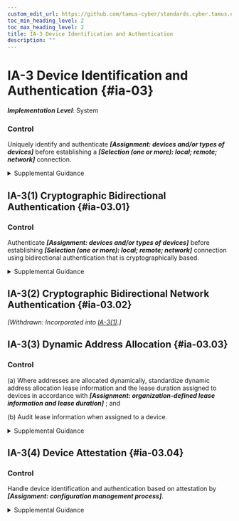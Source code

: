```yaml
---
custom_edit_url: https://github.com/tamus-cyber/standards.cyber.tamus.edu/tree/main/static/content/tamus.edu/TAMUS_profile.xml
toc_min_heading_level: 2
toc_max_heading_level: 2
title: IA-3 Device Identification and Authentication
description: ""
---
```


# IA-3 Device Identification and Authentication {#ia-03}

_**Implementation Level**_: System

### Control

Uniquely identify and authenticate _**[Assignment: devices and/or types of devices]**_ before establishing a _**[Selection (one or more): local; remote; network]**_ connection.

<details>
  <summary>Supplemental Guidance</summary>

Uniquely identify and authenticate _**[Assignment: devices and/or types of devices]**_ before establishing a _**[Selection (one or more): local; remote; network]**_ connection.

</details>

## IA-3(1) Cryptographic Bidirectional Authentication {#ia-03.01}

### Control

Authenticate _**[Assignment: devices and/or types of devices]**_ before establishing _**[Selection (one or more): local; remote; network]**_ connection using bidirectional authentication that is cryptographically based.

<details>
  <summary>Supplemental Guidance</summary>

Authenticate _**[Assignment: devices and/or types of devices]**_ before establishing _**[Selection (one or more): local; remote; network]**_ connection using bidirectional authentication that is cryptographically based.

</details>

## IA-3(2) Cryptographic Bidirectional Network Authentication {#ia-03.02}

_[Withdrawn: Incorporated into [IA-3(1)](../ia/ia-03#ia-03.01).]_

## IA-3(3) Dynamic Address Allocation {#ia-03.03}

### Control

(a) Where addresses are allocated dynamically, standardize dynamic address allocation lease information and the lease duration assigned to devices in accordance with _**[Assignment: organization-defined lease information and lease duration]**_ ; and

(b) Audit lease information when assigned to a device.

<details>
  <summary>Supplemental Guidance</summary>

(a) Where addresses are allocated dynamically, standardize dynamic address allocation lease information and the lease duration assigned to devices in accordance with _**[Assignment: organization-defined lease information and lease duration]**_ ; and

(b) Audit lease information when assigned to a device.

</details>

## IA-3(4) Device Attestation {#ia-03.04}

### Control

Handle device identification and authentication based on attestation by _**[Assignment: configuration management process]**_.

<details>
  <summary>Supplemental Guidance</summary>

Handle device identification and authentication based on attestation by _**[Assignment: configuration management process]**_.

</details>

